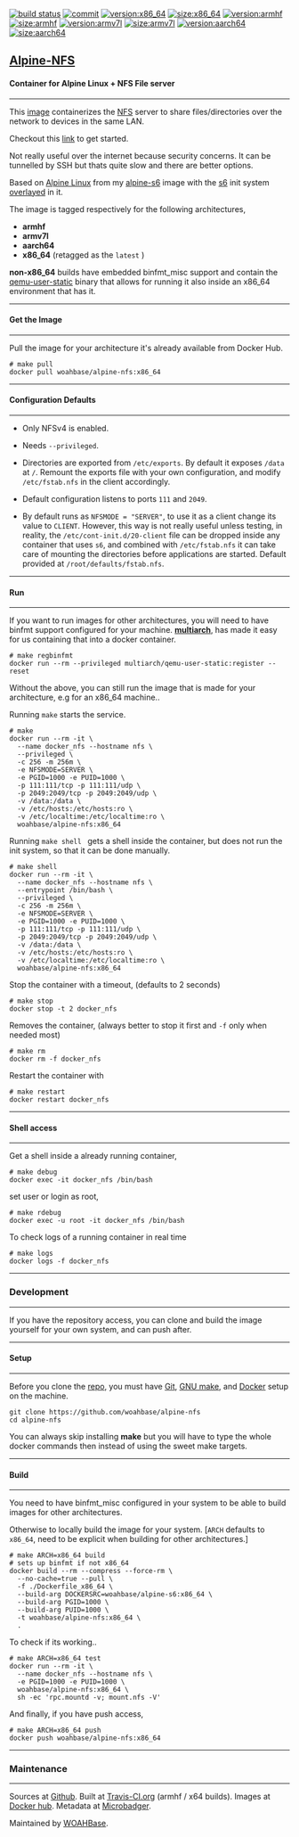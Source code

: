 [![build status][251]][232] [![commit][255]][231] [![version:x86_64][256]][235] [![size:x86_64][257]][235] [![version:armhf][258]][236] [![size:armhf][259]][236] [![version:armv7l][260]][237] [![size:armv7l][261]][237] [![version:aarch64][262]][238] [![size:aarch64][263]][238]

## [Alpine-NFS][234]
#### Container for Alpine Linux + NFS File server
---

This [image][233] containerizes the [NFS][135] server to share
files/directories over the network to devices in the same LAN.

Checkout this [link][136] to get started.

Not really useful over the internet because security concerns.
It can be tunnelled by SSH but thats quite slow and there are
better options.

Based on [Alpine Linux][131] from my [alpine-s6][132] image with
the [s6][133] init system [overlayed][134] in it.

The image is tagged respectively for the following architectures,
* **armhf**
* **armv7l**
* **aarch64**
* **x86_64** (retagged as the `latest` )

**non-x86_64** builds have embedded binfmt_misc support and contain the
[qemu-user-static][105] binary that allows for running it also inside
an x86_64 environment that has it.

---
#### Get the Image
---

Pull the image for your architecture it's already available from
Docker Hub.

```
# make pull
docker pull woahbase/alpine-nfs:x86_64
```

---
#### Configuration Defaults
---

* Only NFSv4 is enabled.

* Needs `--privileged`.

* Directories are exported from `/etc/exports`.  By default it
  exposes `/data` at `/`. Remount the exports file with your own
  configuration, and modify `/etc/fstab.nfs` in the client
  accordingly.

* Default configuration listens to ports `111` and `2049`.

* By default runs as `NFSMODE = "SERVER"`, to use it as a client
  change its value to `CLIENT`. However, this way is not really
  useful unless testing, in reality, the
  `/etc/cont-init.d/20-client` file can be dropped inside any
  container that uses `s6`, and combined with `/etc/fstab.nfs` it
  can take care of mounting the directories before applications
  are started. Default provided at `/root/defaults/fstab.nfs`.

---
#### Run
---

If you want to run images for other architectures, you will need
to have binfmt support configured for your machine. [**multiarch**][104],
has made it easy for us containing that into a docker container.

```
# make regbinfmt
docker run --rm --privileged multiarch/qemu-user-static:register --reset
```

Without the above, you can still run the image that is made for your
architecture, e.g for an x86_64 machine..

Running `make` starts the service.

```
# make
docker run --rm -it \
  --name docker_nfs --hostname nfs \
  --privileged \
  -c 256 -m 256m \
  -e NFSMODE=SERVER \
  -e PGID=1000 -e PUID=1000 \
  -p 111:111/tcp -p 111:111/udp \
  -p 2049:2049/tcp -p 2049:2049/udp \
  -v /data:/data \
  -v /etc/hosts:/etc/hosts:ro \
  -v /etc/localtime:/etc/localtime:ro \
  woahbase/alpine-nfs:x86_64
```

Running `make shell ` gets a shell inside the container,
but does not run the init system, so that it can be done manually.

```
# make shell
docker run --rm -it \
  --name docker_nfs --hostname nfs \
  --entrypoint /bin/bash \
  --privileged \
  -c 256 -m 256m \
  -e NFSMODE=SERVER \
  -e PGID=1000 -e PUID=1000 \
  -p 111:111/tcp -p 111:111/udp \
  -p 2049:2049/tcp -p 2049:2049/udp \
  -v /data:/data \
  -v /etc/hosts:/etc/hosts:ro \
  -v /etc/localtime:/etc/localtime:ro \
  woahbase/alpine-nfs:x86_64
```

Stop the container with a timeout, (defaults to 2 seconds)

```
# make stop
docker stop -t 2 docker_nfs
```

Removes the container, (always better to stop it first and `-f`
only when needed most)

```
# make rm
docker rm -f docker_nfs
```

Restart the container with

```
# make restart
docker restart docker_nfs
```

---
#### Shell access
---

Get a shell inside a already running container,

```
# make debug
docker exec -it docker_nfs /bin/bash
```

set user or login as root,

```
# make rdebug
docker exec -u root -it docker_nfs /bin/bash
```

To check logs of a running container in real time

```
# make logs
docker logs -f docker_nfs
```

---
### Development
---

If you have the repository access, you can clone and
build the image yourself for your own system, and can push after.

---
#### Setup
---

Before you clone the [repo][231], you must have [Git][101], [GNU make][102],
and [Docker][103] setup on the machine.

```
git clone https://github.com/woahbase/alpine-nfs
cd alpine-nfs
```
You can always skip installing **make** but you will have to
type the whole docker commands then instead of using the sweet
make targets.

---
#### Build
---

You need to have binfmt_misc configured in your system to be able
to build images for other architectures.

Otherwise to locally build the image for your system.
[`ARCH` defaults to `x86_64`, need to be explicit when building
for other architectures.]

```
# make ARCH=x86_64 build
# sets up binfmt if not x86_64
docker build --rm --compress --force-rm \
  --no-cache=true --pull \
  -f ./Dockerfile_x86_64 \
  --build-arg DOCKERSRC=woahbase/alpine-s6:x86_64 \
  --build-arg PGID=1000 \
  --build-arg PUID=1000 \
  -t woahbase/alpine-nfs:x86_64 \
  .
```

To check if its working..

```
# make ARCH=x86_64 test
docker run --rm -it \
  --name docker_nfs --hostname nfs \
  -e PGID=1000 -e PUID=1000 \
  woahbase/alpine-nfs:x86_64 \
  sh -ec 'rpc.mountd -v; mount.nfs -V'
```

And finally, if you have push access,

```
# make ARCH=x86_64 push
docker push woahbase/alpine-nfs:x86_64
```

---
### Maintenance
---

Sources at [Github][106]. Built at [Travis-CI.org][107] (armhf / x64 builds). Images at [Docker hub][108]. Metadata at [Microbadger][109].

Maintained by [WOAHBase][204].

[101]: https://git-scm.com
[102]: https://www.gnu.org/software/make/
[103]: https://www.docker.com
[104]: https://hub.docker.com/r/multiarch/qemu-user-static/
[105]: https://github.com/multiarch/qemu-user-static/releases/
[106]: https://github.com/
[107]: https://travis-ci.org/
[108]: https://hub.docker.com/
[109]: https://microbadger.com/

[131]: https://alpinelinux.org/
[132]: https://hub.docker.com/r/woahbase/alpine-s6
[133]: https://skarnet.org/software/s6/
[134]: https://github.com/just-containers/s6-overlay
[135]: https://en.wikipedia.org/wiki/Network_File_System
[136]: https://access.redhat.com/documentation/en-us/red_hat_enterprise_linux/5/html/deployment_guide/ch-nfs

[201]: https://github.com/woahbase
[202]: https://travis-ci.org/woahbase/
[203]: https://hub.docker.com/u/woahbase
[204]: https://woahbase.online/

[231]: https://github.com/woahbase/alpine-nfs
[232]: https://travis-ci.org/woahbase/alpine-nfs
[233]: https://hub.docker.com/r/woahbase/alpine-nfs
[234]: https://woahbase.online/#/images/alpine-nfs
[235]: https://microbadger.com/images/woahbase/alpine-nfs:x86_64
[236]: https://microbadger.com/images/woahbase/alpine-nfs:armhf
[237]: https://microbadger.com/images/woahbase/alpine-nfs:armv7l
[238]: https://microbadger.com/images/woahbase/alpine-nfs:aarch64

[251]: https://travis-ci.org/woahbase/alpine-nfs.svg?branch=master

[255]: https://images.microbadger.com/badges/commit/woahbase/alpine-nfs.svg

[256]: https://images.microbadger.com/badges/version/woahbase/alpine-nfs:x86_64.svg
[257]: https://images.microbadger.com/badges/image/woahbase/alpine-nfs:x86_64.svg

[258]: https://images.microbadger.com/badges/version/woahbase/alpine-nfs:armhf.svg
[259]: https://images.microbadger.com/badges/image/woahbase/alpine-nfs:armhf.svg

[260]: https://images.microbadger.com/badges/version/woahbase/alpine-nfs:armv7l.svg
[261]: https://images.microbadger.com/badges/image/woahbase/alpine-nfs:armv7l.svg

[262]: https://images.microbadger.com/badges/version/woahbase/alpine-nfs:aarch64.svg
[263]: https://images.microbadger.com/badges/image/woahbase/alpine-nfs:aarch64.svg
